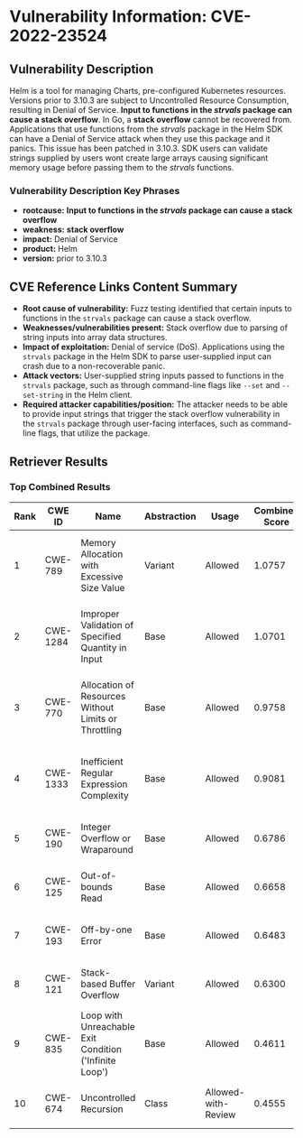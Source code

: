 # Vulnerability Information: CVE-2022-23524

## Vulnerability Description
Helm is a tool for managing Charts, pre-configured Kubernetes resources. Versions prior to 3.10.3 are subject to Uncontrolled Resource Consumption, resulting in Denial of Service. **Input to functions in the _strvals_ package can cause a **stack overflow****. In Go, a **stack overflow** cannot be recovered from. Applications that use functions from the _strvals_ package in the Helm SDK can have a Denial of Service attack when they use this package and it panics. This issue has been patched in 3.10.3. SDK users can validate strings supplied by users wont create large arrays causing significant memory usage before passing them to the _strvals_ functions.

### Vulnerability Description Key Phrases
- **rootcause:** **Input to functions in the _strvals_ package can cause a stack overflow**
- **weakness:** **stack overflow**
- **impact:** Denial of Service
- **product:** Helm
- **version:** prior to 3.10.3

## CVE Reference Links Content Summary
- **Root cause of vulnerability:** Fuzz testing identified that certain inputs to functions in the `strvals` package can cause a stack overflow.
- **Weaknesses/vulnerabilities present:** Stack overflow due to parsing of string inputs into array data structures.
- **Impact of exploitation:** Denial of service (DoS). Applications using the `strvals` package in the Helm SDK to parse user-supplied input can crash due to a non-recoverable panic.
- **Attack vectors:** User-supplied string inputs passed to functions in the `strvals` package, such as through command-line flags like `--set` and `--set-string` in the Helm client.
- **Required attacker capabilities/position:** The attacker needs to be able to provide input strings that trigger the stack overflow vulnerability in the `strvals` package through user-facing interfaces, such as command-line flags, that utilize the package.

## Retriever Results

### Top Combined Results

| Rank | CWE ID | Name | Abstraction | Usage | Combined Score | Retrievers | Individual Scores |
|------|--------|------|-------------|-------|---------------|------------|-------------------|
| 1 | CWE-789 | Memory Allocation with Excessive Size Value | Variant | Allowed | 1.0757 | dense, sparse, graph | dense: 0.471, sparse: 1.000, graph: 1.000 |
| 2 | CWE-1284 | Improper Validation of Specified Quantity in Input | Base | Allowed | 1.0701 | dense, sparse, graph | dense: 0.424, sparse: 0.880, graph: 0.991 |
| 3 | CWE-770 | Allocation of Resources Without Limits or Throttling | Base | Allowed | 0.9758 | dense, sparse, graph | dense: 0.476, sparse: 0.915, graph: 0.600 |
| 4 | CWE-1333 | Inefficient Regular Expression Complexity | Base | Allowed | 0.9081 | dense, sparse, graph | dense: 0.412, sparse: 0.905, graph: 0.515 |
| 5 | CWE-190 | Integer Overflow or Wraparound | Base | Allowed | 0.6786 | dense, sparse | dense: 0.432, sparse: 0.809 |
| 6 | CWE-125 | Out-of-bounds Read | Base | Allowed | 0.6658 | sparse, graph | sparse: 0.859, graph: 0.488 |
| 7 | CWE-193 | Off-by-one Error | Base | Allowed | 0.6483 | dense, sparse | dense: 0.428, sparse: 0.759 |
| 8 | CWE-121 | Stack-based Buffer Overflow | Variant | Allowed | 0.6300 | dense, sparse | dense: 0.424, sparse: 0.822 |
| 9 | CWE-835 | Loop with Unreachable Exit Condition ('Infinite Loop') | Base | Allowed | 0.4611 | sparse | sparse: 0.806 |
| 10 | CWE-674 | Uncontrolled Recursion | Class | Allowed-with-Review | 0.4555 | dense, sparse | dense: 0.478, sparse: 0.938 |

